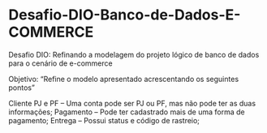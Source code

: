 # Desafio-DIO-Banco-de-Dados-E-COMMERCE
Desafio DIO: Refinando a modelagem do projeto lógico de banco de dados para o cenário de e-commerce

Objetivo:
“Refine o modelo apresentado acrescentando os seguintes pontos”

Cliente PJ e PF – Uma conta pode ser PJ ou PF, mas não pode ter as duas informações;
Pagamento – Pode ter cadastrado mais de uma forma de pagamento;
Entrega – Possui status e código de rastreio;
